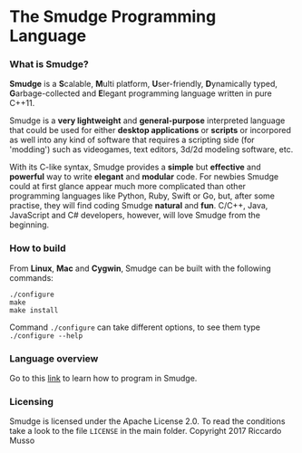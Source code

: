 # The Smudge Programming Language
### What is Smudge?
**Smudge** is a **S**calable, **M**ulti platform, **U**ser-friendly, **D**ynamically typed, **G**arbage-collected and **E**legant programming language written in pure C++11.

Smudge is a **very lightweight** and **general-purpose** interpreted language that could be used for either **desktop applications** or **scripts** or incorpored as well into any kind of software that requires a scripting side (for 'modding') such as videogames, text editors, 3d/2d modeling software, etc.

With its C-like syntax, Smudge provides a **simple** but **effective** and **powerful** way to write **elegant** and **modular** code. For newbies Smudge could at first glance appear much more complicated than other programming languages like Python, Ruby, Swift or Go, but, after some practise, they will find coding Smudge **natural** and **fun**. C/C++, Java, JavaScript and C# developers, however, will love Smudge from the beginning.


### How to build
From **Linux**, **Mac** and **Cygwin**, Smudge can be built with the following commands:
```
./configure
make
make install
```
Command `./configure` can take different options, to see them type `./configure --help`

### Language overview
Go to this [link](https://smudgelang.github.io/smudge/) to learn how to program in Smudge.

### Licensing
Smudge is licensed under the Apache License 2.0. To read the conditions take a look to the file `LICENSE` in the main folder.
Copyright 2017 Riccardo Musso
